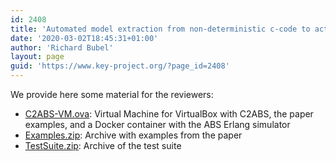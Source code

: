 ```yaml
---
id: 2408
title: 'Automated model extraction from non-deterministic c-code to active objects (for-reviewers only)'
date: '2020-03-02T18:45:31+01:00'
author: 'Richard Bubel'
layout: page
guid: 'https://www.key-project.org/?page_id=2408'
---
```


We provide here some material for the reviewers:

- [C2ABS-VM.ova](https://owncloud.se.informatik.tu-darmstadt.de/fsenSI2019/C2ABS-VM.ova): Virtual Machine for VirtualBox with C2ABS, the paper examples, and a Docker container with the ABS Erlang simulator
- [Examples.zip](https://owncloud.se.informatik.tu-darmstadt.de/fsenSI2019/Examples.zip): Archive with examples from the paper
- [TestSuite.zip](https://www.key-project.org/ci-tool/): Archive of the test suite